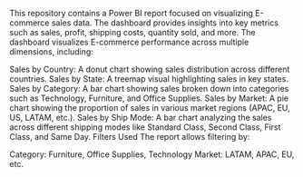 This repository contains a Power BI report focused on visualizing E-commerce sales data. The dashboard provides insights into key metrics such as sales, profit, shipping costs, quantity sold, and more.
The dashboard visualizes E-commerce performance across multiple dimensions, including:

Sales by Country: A donut chart showing sales distribution across different countries.
Sales by State: A treemap visual highlighting sales in key states.
Sales by Category: A bar chart showing sales broken down into categories such as Technology, Furniture, and Office Supplies.
Sales by Market: A pie chart showing the proportion of sales in various market regions (APAC, EU, US, LATAM, etc.).
Sales by Ship Mode: A bar chart analyzing the sales across different shipping modes like Standard Class, Second Class, First Class, and Same Day. Filters Used
The report allows filtering by:

Category: Furniture, Office Supplies, Technology
Market: LATAM, APAC, EU, etc.
